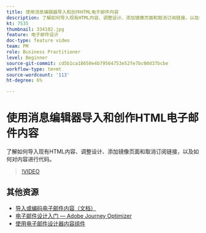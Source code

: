 ```yaml
---
title: 使用消息编辑器导入和创作HTML电子邮件内容
description: 了解如何导入现有HTML内容、调整设计、添加镜像页面和取消订阅链接，以及如何对内容进行代码。
kt: 7535
thumbnail: 334102.jpg
feature: 电子邮件设计
doc-type: feature video
team: PM
role: Business Practitioner
level: Beginner
source-git-commit: cd5b1ca18650e4b79564753e52fe7bc00d37bcbe
workflow-type: tm+mt
source-wordcount: '113'
ht-degree: 6%

---
```



# 使用消息编辑器导入和创作HTML电子邮件内容

了解如何导入现有HTML内容、调整设计、添加镜像页面和取消订阅链接，以及如何对内容进行代码。

>[!VIDEO](https://video.tv.adobe.com/v/334102?quality=12)

## 其他资源

* [导入或编码电子邮件内容（文档）](https://experienceleague.adobe.com/docs/journey-optimizer/using/create-messages/email-designer/existing-content.html)
* [电子邮件设计入门 — Adobe Journey Optimizer](https://experienceleague.adobe.com/docs/journey-optimizer/using/create-messages/email-designer/design-emails.html)
* [使用电子邮件设计器内容组件](https://experienceleague.adobe.com/docs/journey-optimizer/using/create-messages/email-designer/design-emails.html)
